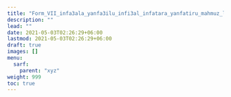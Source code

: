 ```yaml
---
title: "Form_VII_infa3ala_yanfa3ilu_infi3al_infatara_yanfatiru_mahmuz_lam"
description: ""
lead: ""
date: 2021-05-03T02:26:29+06:00
lastmod: 2021-05-03T02:26:29+06:00
draft: true
images: []
menu: 
  sarf:
    parent: "xyz"
weight: 999
toc: true
---
```



